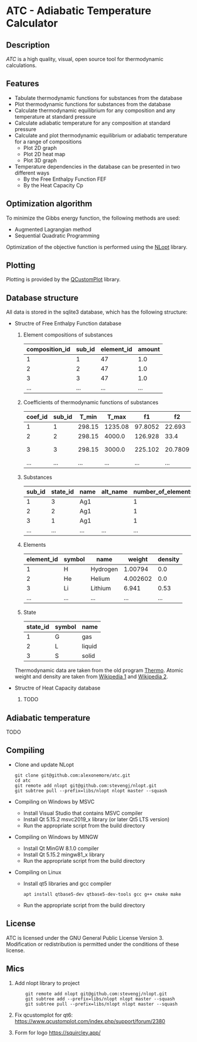 # ATC - Adiabatic Temperature Calculator

## Description

_ATC_ is a high quality, visual, open source tool for thermodynamic calculations.

## Features

* Tabulate thermodynamic functions for substances from the database
* Plot thermodynamic functions for substances from the database
* Calculate thermodynamic equilibrium for any composition and any temperature at standard pressure
* Calculate adiabatic temperature for any composition at standard pressure
* Calculate and plot thermodynamic equilibrium or adiabatic temperature for a range of compositions
	* Plot 2D graph
	* Plot 2D heat map
	* Plot 3D graph
* Temperature dependencies in the database can be presented in two different ways
	* By the Free Enthalpy Function FEF
	* By the Heat Capacity Cp

## Optimization algorithm

To minimize the Gibbs energy function, the following methods are used:

* Augmented Lagrangian method
* Sequential Quadratic Programming

Optimization of the objective function is performed using the [NLopt](http://github.com/stevengj/nlopt) library.

## Plotting

Plotting is provided by the [QCustomPlot](https://www.qcustomplot.com/) library.

## Database structure

All data is stored in the sqlite3 database, which has the following structure:

+ Structre of Free Enthalpy Function database

	1. Element compositions of substances

		|composition_id |sub_id |element_id |amount |
		|---------------|-------|-----------|-------|
		|1              |1      |47         |1.0    |
		|2              |2      |47         |1.0    |
		|3              |3      |47         |1.0    |
		|...            |...    |...        |...    |

	2. Coefficients of thermodynamic functions of substances

		|coef_id |sub_id |T_min  |T_max   |f1      |f2      |f3          |f4           |f5        |f6        |f7       |
		|--------|-------|-------|--------|--------|--------|------------|-------------|----------|----------|---------|
		|1       |1      |298.15 |1235.08 |97.8052 |22.693  |0.000264    |0.115144     |34.605    |0.0       |0.0      |
		|2       |2      |298.15 |4000.0  |126.928 |33.4    |0.0         |-0.186133    |0.0       |0.0       |0.0      |
		|3       |3      |298.15 |3000.0  |225.102 |20.7809 |1.15504e-06 |-0.000189049 |0.0561557 |-0.126879 |0.131983 |
		|...     |...    |...    |...     |...     |...     |...         |...          |...       |...       |...      |

	3. Substances

		|sub_id |state_id |name |alt_name |number_of_elements |H0      |T_min  |T_max   |ranges |weight  |source |
		|-------|---------|-----|---------|-------------------|--------|-------|--------|-------|--------|-------|
		|1      |3        |Ag1  |         |1                  |-5.745  |298.15 |1235.08 |1      |107.868 |2349   |
		|2      |2        |Ag1  |         |1                  |-5.745  |298.15 |4000.0  |1      |107.868 |2349   |
		|3      |1        |Ag1  |         |1                  |278.703 |298.15 |10000.0 |2      |107.868 |2350   |
		|...    |...      |...  |...      |...                |...     |...    |...     |...    |...     |...    |

	4. Elements

		|element_id |symbol |name     |weight   |density |
		|-----------|-------|---------|---------|--------|
		|1          |H      |Hydrogen |1.00794  |0.0     |
		|2          |He     |Helium   |4.002602 |0.0     |
		|3          |Li     |Lithium  |6.941    |0.53    |
		|...        |...    |...      |...      |...     |

	5. State

		|state_id |symbol |name   |
		|---------|-------|-------|
		|1        |G      |gas    |
		|2        |L      |liquid |
		|3        |S      |solid  |

	Thermodynamic data are taken from the old program [Thermo](http://www.ism.ac.ru/). Atomic weight and density are taken from [Wikipedia 1](https://en.wikipedia.org/wiki/List_of_chemical_elements) and [Wikipedia 2](https://en.wikipedia.org/wiki/Standard_atomic_weight).

+ Structre of Heat Capacity database

	1. TODO

## Adiabatic temperature

TODO

## Compiling

+ Clone and update NLopt

	```shell
	git clone git@github.com:alexonemore/atc.git
	cd atc
	git remote add nlopt git@github.com:stevengj/nlopt.git
	git subtree pull --prefix=libs/nlopt nlopt master --squash
	```

+ Compiling on Windows by MSVC
	+ Install Visual Studio that contains MSVC compiler
	+ Install Qt 5.15.2 msvc2019_x library (or later Qt5 LTS version)
	+ Run the appropriate script from the build directory

+ Compiling on Windows by MINGW
	+ Install Qt MinGW 8.1.0 compiler
	+ Install Qt 5.15.2 mingw81_x library
	+ Run the appropriate script from the build directory

+ Compiling on Linux
	+ Install qt5 libraries and gcc compiler
		```shell
		apt install qtbase5-dev qtbase5-dev-tools gcc g++ cmake make
		```
	+ Run the appropriate script from the build directory

## License

ATC is licensed under the GNU General Public License Version 3.
Modification or redistribution is permitted under the conditions of these license.

## Mics

1. Add nlopt library to project
	
	```shell
		git remote add nlopt git@github.com:stevengj/nlopt.git
		git subtree add --prefix=libs/nlopt nlopt master --squash
		git subtree pull --prefix=libs/nlopt nlopt master --squash
	```

2. Fix qcustomplot for qt6:
	https://www.qcustomplot.com/index.php/support/forum/2380

3. Form for logo
	https://squircley.app/

